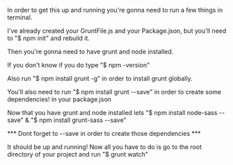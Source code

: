 In order to get this up and running you're gonna need to run a few things in terminal.

I've already created your GruntFile.js and your Package.json, but you'll need to "$ npm init" and rebuild it.

Then you're gonna need to have grunt and node installed.

If you don't know if you do type "$ npm -version"

Also run "$ npm install grunt -g" in order to install grunt globally.

You'll also need to run "$ npm install grunt --save" in order to create some dependencies! in your package.json

Now that you have grunt and node installed lets "$ npm install node-sass --save" & "$ npm install grunt-sass --save"

*** Dont forget to --save in order to create those dependencies ***

It should be up and running! Now all you have to do is go to the root directory of your project and run "$ grunt watch"

